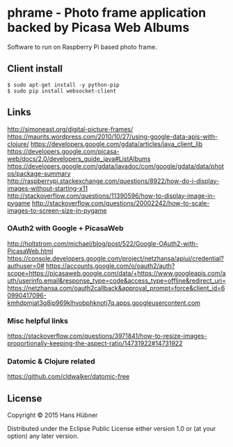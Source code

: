 # phrame - Photo frame application backed by Picasa Web Albums 

Software to run on Raspberry Pi based photo frame.

## Client install

    $ sudo apt-get install -y python-pip
    $ sudo pip install websocket-client

## Links

http://simoneast.org/digital-picture-frames/
https://maurits.wordpress.com/2010/10/27/using-google-data-apis-with-clojure/
https://developers.google.com/gdata/articles/java_client_lib
https://developers.google.com/picasa-web/docs/2.0/developers_guide_java#ListAlbums
https://developers.google.com/gdata/javadoc/com/google/gdata/data/photos/package-summary
http://raspberrypi.stackexchange.com/questions/8922/how-do-i-display-images-without-starting-x11
http://stackoverflow.com/questions/11390596/how-to-display-image-in-pygame
http://stackoverflow.com/questions/20002242/how-to-scale-images-to-screen-size-in-pygame

### OAuth2 with Google + PicasaWeb

http://holtstrom.com/michael/blog/post/522/Google-OAuth2-with-PicasaWeb.html
https://console.developers.google.com/project/netzhansa/apiui/credential?authuser=0#
https://accounts.google.com/o/oauth2/auth?scope=https://picasaweb.google.com/data/+https://www.googleapis.com/auth/userinfo.email&response_type=code&access_type=offline&redirect_uri=https://netzhansa.com/oauth2callback&approval_prompt=force&client_id=60990417096-kmhdpmjat3g8ip969klhvobphknotj7q.apps.googleusercontent.com

### Misc helpful links
https://stackoverflow.com/questions/3971841/how-to-resize-images-proportionally-keeping-the-aspect-ratio/14731922#14731922

### Datomic & Clojure related
https://github.com/cldwalker/datomic-free

## License

Copyright © 2015 Hans Hübner

Distributed under the Eclipse Public License either version 1.0 or (at
your option) any later version.
